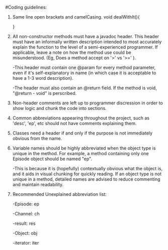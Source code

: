 #Coding guidelines:

1. Same line open brackets and camelCasing. void dealWithIt(){

   }

2. All non-constructor methods must have a javadoc header. This header must have an informally written description intended to most 
accurately explain the function to the level of a semi-experienced programmer. If applicable, leave a note on how the method use could 
be misunderstood. (Eg, Does a method accept on '>' vs '>=' ).

   -This header must contain one @param for every method parameter, even if it's self-explanatory in name (in which case it is acceptable to have a 1-3 word description).

   -The header must also contain an @return field. If the method is void, "@return - void" is perscribed.

3. Non-header comments are left up to programmer discression in order to show logic and chunk the code into 
sections.

4. Common abbreviations appearing throughout the project, 
such as 'desc', 'ep', etc should not have comments explaining them.

5. Classes need a header if and only if the purpose is not immediately obvious from the name. 

6. Variable names should be highly abbreviated when the object type is unique in the method.
For example, a method containing only one Episode object should be named "ep". 

   -This is because it is (hopefully) contextually obvious what the object is, and it aids in visual chunking for quickly reading.
If an object type is not unique in a method, detailed names are advised to reduce commenting and maintain
readability.

7. Recommended Unexplained abbreviation list:

	-Episode: ep
  
	-Channel: ch
  
	-result: res
  
	-Object: obj
  
	-iterator: iter
  
